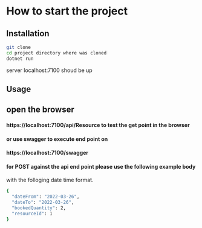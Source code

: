 # How to start the project


## Installation

```bash
git clone
cd project directory where was cloned
dotnet run
```
server localhost:7100 shoud be up



## Usage
## open the browser 
#### https://localhost:7100/api/Resource to test the get point in the browser 
#### or use swagger to execute end point on 
#### https://localhost:7100/swagger
#### for POST against the api end point please use the following example body
with the folloging date time format.

```bash
{
  "dateFrom": "2022-03-26",
  "dateTo": "2022-03-26",
  "bookedQuantity": 2,
  "resourceId": 1
}
